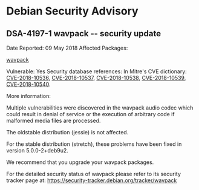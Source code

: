 
Debian Security Advisory
========================


DSA-4197-1 wavpack -- security update
-------------------------------------



Date Reported:
09 May 2018
Affected Packages:

[wavpack](https://packages.debian.org/src:wavpack)

Vulnerable:
Yes
Security database references:
In Mitre's CVE dictionary: [CVE-2018-10536](https://security-tracker.debian.org/tracker/CVE-2018-10536), [CVE-2018-10537](https://security-tracker.debian.org/tracker/CVE-2018-10537), [CVE-2018-10538](https://security-tracker.debian.org/tracker/CVE-2018-10538), [CVE-2018-10539](https://security-tracker.debian.org/tracker/CVE-2018-10539), [CVE-2018-10540](https://security-tracker.debian.org/tracker/CVE-2018-10540).  

More information:

Multiple vulnerabilities were discovered in the wavpack audio codec which
could result in denial of service or the execution of arbitrary code if
malformed media files are processed.


The oldstable distribution (jessie) is not affected.


For the stable distribution (stretch), these problems have been fixed in
version 5.0.0-2+deb9u2.


We recommend that you upgrade your wavpack packages.


For the detailed security status of wavpack please refer to
its security tracker page at:
<https://security-tracker.debian.org/tracker/wavpack>





